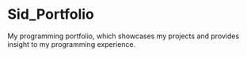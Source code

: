# Sid_Portfolio
My programming portfolio, which showcases my projects and provides insight to my programming experience.
